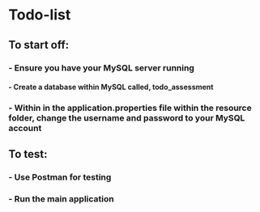 # Todo-list

## To start off: 
### - Ensure you have your MySQL server running 
#### - Create a database within MySQL called, todo_assessment
### - Within in the application.properties file within the resource folder, change the username and password to your MySQL account 

## To test: 
### - Use Postman for testing
### - Run the main application

